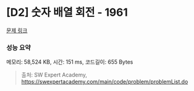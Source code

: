 # [D2] 숫자 배열 회전 - 1961 

[문제 링크](https://swexpertacademy.com/main/code/problem/problemDetail.do?contestProbId=AV5Pq-OKAVYDFAUq) 

### 성능 요약

메모리: 58,524 KB, 시간: 151 ms, 코드길이: 655 Bytes



> 출처: SW Expert Academy, https://swexpertacademy.com/main/code/problem/problemList.do